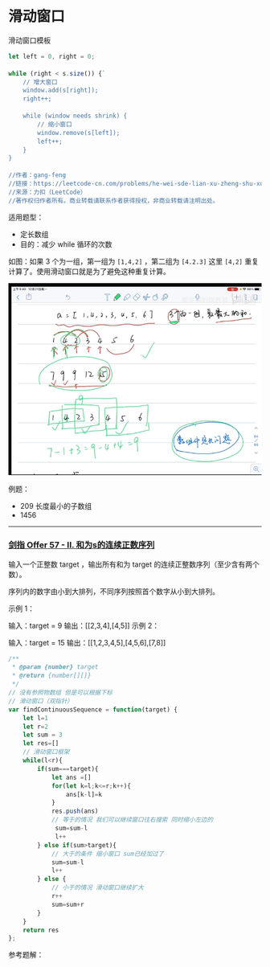 # 滑动窗口

滑动窗口模板

```js
let left = 0, right = 0;

while (right < s.size()) {`
    // 增大窗口
    window.add(s[right]);
    right++;

    while (window needs shrink) {
        // 缩小窗口
        window.remove(s[left]);
        left++;
    }
}

//作者：gang-feng
//链接：https://leetcode-cn.com/problems/he-wei-sde-lian-xu-zheng-shu-xu-lie-lcof/solution/song-gei-qian-duan-tong-xue-tong-su-yi-d-u7z9/
//来源：力扣（LeetCode）
//著作权归作者所有。商业转载请联系作者获得授权，非商业转载请注明出处。
```

适用题型：

- 定长数组
- 目的：减少 while 循环的次数

如图：如果 3 个为一组，第一组为 `[1,4,2]` ，第二组为 `[4.2.3]` 这里 `[4,2]` 重复计算了。使用滑动窗口就是为了避免这种重复计算。

![](./img/pic-002.png)



例题：

- 209 长度最小的子数组
- 1456


---

### [剑指 Offer 57 - II. 和为s的连续正数序列](https://leetcode-cn.com/problems/he-wei-sde-lian-xu-zheng-shu-xu-lie-lcof/)

输入一个正整数 target ，输出所有和为 target 的连续正整数序列（至少含有两个数）。

序列内的数字由小到大排列，不同序列按照首个数字从小到大排列。

 

示例 1：

输入：target = 9
输出：[[2,3,4],[4,5]]
示例 2：

输入：target = 15
输出：[[1,2,3,4,5],[4,5,6],[7,8]]

```js
/**
 * @param {number} target
 * @return {number[][]}
 */
// 没有参照物数组 但是可以根据下标
// 滑动窗口（双指针）
var findContinuousSequence = function(target) {
    let l=1
    let r=2
    let sum = 3
    let res=[]
    // 滑动窗口框架
    while(l<r){
        if(sum===target){
            let ans =[]
            for(let k=l;k<=r;k++){
                ans[k-l]=k
            }
            res.push(ans)
            // 等于的情况 我们可以继续窗口往右搜索 同时缩小左边的
             sum=sum-l
             l++
        } else if(sum>target){
            // 大于的条件 缩小窗口 sum已经加过了
            sum=sum-l
            l++
        } else {
            // 小于的情况 滑动窗口继续扩大
            r++
            sum=sum+r
        }
    }
    return res
};

```

参考题解：[](https://leetcode-cn.com/problems/he-wei-sde-lian-xu-zheng-shu-xu-lie-lcof/solution/song-gei-qian-duan-tong-xue-tong-su-yi-d-u7z9/)

